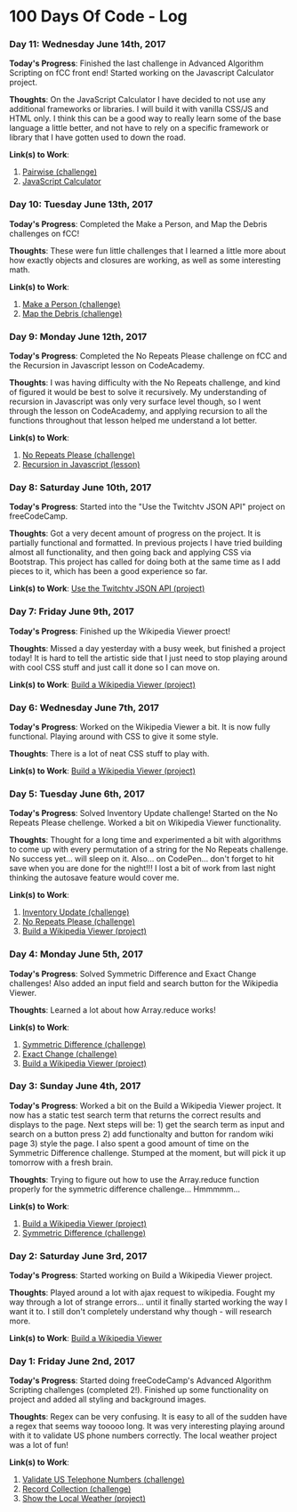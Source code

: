 # 100 Days Of Code - Log

### Day 11: Wednesday June 14th, 2017

**Today's Progress**: Finished the last challenge in Advanced Algorithm Scripting on fCC front end! Started working on the Javascript Calculator project.

**Thoughts**: On the JavaScript Calculator I have decided to not use any additional frameworks or libraries. I will build it with vanilla CSS/JS and HTML only. I think this can be a good way to really learn some of the base language a little better, and not have to rely on a specific framework or library that I have gotten used to down the road.

**Link(s) to Work**:
1. [Pairwise (challenge)](https://www.freecodecamp.com/challenges/pairwise)
2. [JavaScript Calculator](https://codepen.io/Sandbin42/pen/zzKjQg)

### Day 10: Tuesday June 13th, 2017

**Today's Progress**: Completed the Make a Person, and Map the Debris challenges on fCC! 

**Thoughts**: These were fun little challenges that I learned a little more about how exactly objects and closures are working, as well as some interesting math.

**Link(s) to Work**:
1. [Make a Person (challenge)](https://www.freecodecamp.com/challenges/make-a-person)
2. [Map the Debris (challenge)](https://www.freecodecamp.com/challenges/map-the-debris)


### Day 9: Monday June 12th, 2017

**Today's Progress**: Completed the No Repeats Please challenge on fCC and the Recursion in Javascript lesson on CodeAcademy.

**Thoughts**: I was having difficulty with the No Repeats challenge, and kind of figured it would be best to solve it recursively. My understanding of recursion in Javascript was only very surface level though, so I went through the lesson on CodeAcademy, and applying recursion to all the functions throughout that lesson helped me understand a lot better. 

**Link(s) to Work**:
1. [No Repeats Please (challenge)](https://www.freecodecamp.com/challenges/no-repeats-please)
2. [Recursion in Javascript (lesson)](https://www.codecademy.com/courses/javascript-lesson-205/0/1)

### Day 8: Saturday June 10th, 2017

**Today's Progress**: Started into the "Use the Twitchtv JSON API" project on freeCodeCamp.

**Thoughts**: Got a very decent amount of progress on the project. It is partially functional and formatted. In previous projects I have tried building almost all functionality, and then going back and applying CSS via Bootstrap. This project has called for doing both at the same time as I add pieces to it, which has been a good experience so far.

**Link(s) to Work**:
[Use the Twitchtv JSON API (project)](https://codepen.io/Sandbin42/full/qjZNxz/)

### Day 7: Friday June 9th, 2017

**Today's Progress**: Finished up the Wikipedia Viewer proect!

**Thoughts**: Missed a day yesterday with a busy week, but finished a project today! It is hard to tell the artistic side that I just need to stop playing around with cool CSS stuff and just call it done so I can move on.

**Link(s) to Work**:
[Build a Wikipedia Viewer (project)](https://codepen.io/Sandbin42/full/wevYer/)

### Day 6: Wednesday June 7th, 2017

**Today's Progress**: Worked on the Wikipedia Viewer a bit. It is now fully functional. Playing around with CSS to give it some style.

**Thoughts**: There is a lot of neat CSS stuff to play with.

**Link(s) to Work**:
[Build a Wikipedia Viewer (project)](https://codepen.io/Sandbin42/pen/wevYer?editors=1010)

### Day 5: Tuesday June 6th, 2017

**Today's Progress**: Solved Inventory Update challenge! Started on the No Repeats Please chellenge. Worked a bit on Wikipedia Viewer functionality.

**Thoughts**: Thought for a long time and experimented a bit with algorithms to come up with every permutation of a string for the No Repeats challenge. No success yet... will sleep on it. Also... on CodePen... don't forget to hit save when you are done for the night!!! I lost a bit of work from last night thinking the autosave feature would cover me.

**Link(s) to Work**:
1. [Inventory Update (challenge)](https://www.freecodecamp.com/challenges/inventory-update)
2. [No Repeats Please (challenge)](https://www.freecodecamp.com/challenges/no-repeats-please)
3. [Build a Wikipedia Viewer (project)](https://codepen.io/Sandbin42/pen/wevYer?editors=1010)

### Day 4: Monday June 5th, 2017

**Today's Progress**: Solved Symmetric Difference and Exact Change challenges! Also added an input field and search button for the Wikipedia Viewer.

**Thoughts**: Learned a lot about how Array.reduce works!

**Link(s) to Work**:
1. [Symmetric Difference (challenge)](https://www.freecodecamp.com/challenges/symmetric-difference)
2. [Exact Change (challenge)](https://www.freecodecamp.com/challenges/exact-change)
3. [Build a Wikipedia Viewer (project)](https://codepen.io/Sandbin42/pen/wevYer?editors=1010)

### Day 3: Sunday June 4th, 2017

**Today's Progress**: Worked a bit on the Build a Wikipedia Viewer project. It now has a static test search term that returns the correct results and displays to the page. Next steps will be: 1) get the search term as input and search on a button press 2) add functionalty and button for random wiki page 3) style the page. I also spent a good amount of time on the Symmetric Difference challenge. Stumped at the moment, but will pick it up tomorrow with a fresh brain.

**Thoughts**: Trying to figure out how to use the Array.reduce function properly for the symmetric difference challenge... Hmmmmm...

**Link(s) to Work**:
1. [Build a Wikipedia Viewer (project)](https://codepen.io/Sandbin42/pen/wevYer?editors=1010)
2. [Symmetric Difference (challenge)](https://www.freecodecamp.com/challenges/symmetric-difference)

### Day 2: Saturday June 3rd, 2017

**Today's Progress**: Started working on Build a Wikipedia Viewer project.

**Thoughts**: Played around a lot with ajax request to wikipedia. Fought my way through a lot of strange errors... until it finally started working the way I want it to. I still don't completely understand why though - will research more.

**Link(s) to Work**:
[Build a Wikipedia Viewer](https://codepen.io/Sandbin42/pen/wevYer?editors=1010)

### Day 1: Friday June 2nd, 2017

**Today's Progress**: Started doing freeCodeCamp's Advanced Algorithm Scripting challenges (completed 2!). Finished up some functionality on project and added all styling and background images.

**Thoughts**: Regex can be very confusing. It is easy to all of the sudden have a regex that seems way tooooo long. It was very interesting playing around with it to validate US phone numbers correctly. The local weather project was a lot of fun!

**Link(s) to Work**:
1. [Validate US Telephone Numbers (challenge)](https://www.freecodecamp.com/challenges/validate-us-telephone-numbers)
2. [Record Collection (challenge)](https://www.freecodecamp.com/challenges/record-collection)
3. [Show the Local Weather (project)](https://codepen.io/Sandbin42/full/EmGZzm/)

<!--- 
My template:
### Day 1: Friday June 2nd, 2017

**Today's Progress**:

**Thoughts**:

**Link(s) to Work**:

### Day 0: February 30, 2016 (Example 1)
##### (delete me or comment me out)

**Today's Progress**: Fixed CSS, worked on canvas functionality for the app.

**Thoughts:** I really struggled with CSS, but, overall, I feel like I am slowly getting better at it. Canvas is still new for me, but I managed to figure out some basic functionality.

**Link to work:** [Calculator App](http://www.example.com)

### Day 0: February 30, 2016 (Example 2)
##### (delete me or comment me out)

**Today's Progress**: Fixed CSS, worked on canvas functionality for the app.

**Thoughts**: I really struggled with CSS, but, overall, I feel like I am slowly getting better at it. Canvas is still new for me, but I managed to figure out some basic functionality.

**Link(s) to work**: [Calculator App](http://www.example.com)


### Day 1: June 27, Monday

**Today's Progress**: I've gone through many exercises on FreeCodeCamp.

**Thoughts** I've recently started coding, and it's a great feeling when I finally solve an algorithm challenge after a lot of attempts and hours spent.

**Link(s) to work**
1. [Find the Longest Word in a String](https://www.freecodecamp.com/challenges/find-the-longest-word-in-a-string)
2. [Title Case a Sentence](https://www.freecodecamp.com/challenges/title-case-a-sentence) --->
